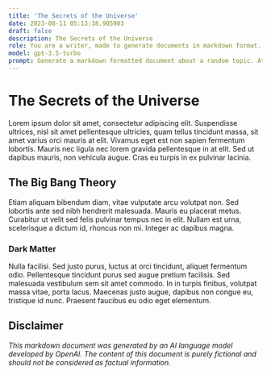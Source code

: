 ```yaml
---
title: 'The Secrets of the Universe'
date: 2023-08-11 05:13:38.905903
draft: false
description: The Secrets of the Universe
role: You are a writer, made to generate documents in markdown format. It is very important that all of the documents you generate are in valid markdown format.
model: gpt-3.5-turbo
prompt: Generate a markdown formatted document about a random topic. At the bottom, include a disclaimer explaining that the document was generated by you. The first line of the document should be the title. Make sure that the entire document is in proper markdown format, using a mix of various tags to make the document visually appealing.
---
```


# The Secrets of the Universe
  
Lorem ipsum dolor sit amet, consectetur adipiscing elit. Suspendisse ultrices, nisl sit amet pellentesque ultricies, quam tellus tincidunt massa, sit amet varius orci mauris at elit. Vivamus eget est non sapien fermentum lobortis. Mauris nec ligula nec lorem gravida pellentesque in at elit. Sed ut dapibus mauris, non vehicula augue. Cras eu turpis in ex pulvinar lacinia.

## The Big Bang Theory

Etiam aliquam bibendum diam, vitae vulputate arcu volutpat non. Sed lobortis ante sed nibh hendrerit malesuada. Mauris eu placerat metus. Curabitur ut velit sed felis pulvinar tempus nec in elit. Nullam est urna, scelerisque a dictum id, rhoncus non mi. Integer ac dapibus magna.

### Dark Matter

Nulla facilisi. Sed justo purus, luctus at orci tincidunt, aliquet fermentum odio. Pellentesque tincidunt purus sed augue pretium facilisis. Sed malesuada vestibulum sem sit amet commodo. In in turpis finibus, volutpat massa vitae, porta lacus. Maecenas justo augue, dapibus non congue eu, tristique id nunc. Praesent faucibus eu odio eget elementum.

## Disclaimer

*This markdown document was generated by an AI language model developed by OpenAI. The content of this document is purely fictional and should not be considered as factual information.*